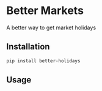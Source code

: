 # Better Markets

A better way to get market holidays

## Installation

```bash
pip install better-holidays
```

## Usage
